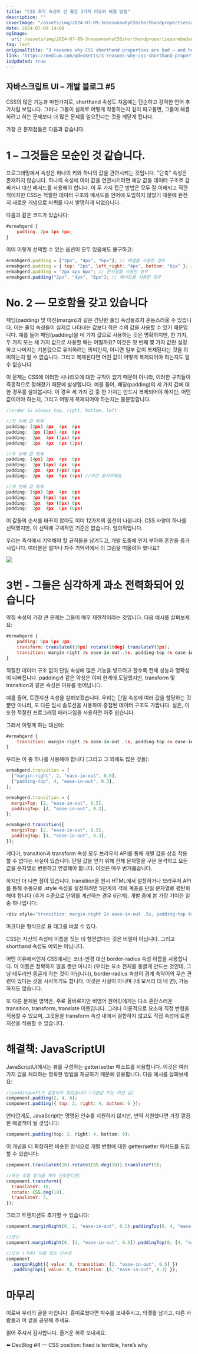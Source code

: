 ```yaml
---
title: "CSS 축약 속성이 안 좋은 3가지 이유와 해결 방법"
description: ""
coverImage: "/assets/img/2024-07-09-3reasonswhyCSSshorthandpropertiesarebadandhowtofixthem_0.png"
date: 2024-07-09 14:08
ogImage: 
  url: /assets/img/2024-07-09-3reasonswhyCSSshorthandpropertiesarebadandhowtofixthem_0.png
tag: Tech
originalTitle: "3 reasons why CSS shorthand properties are bad — and how to fix them"
link: "https://medium.com/@decketts/3-reasons-why-css-shorthand-properties-are-bad-and-how-to-fix-them-f25220a86b21"
isUpdated: true
---
```




## 자바스크립트 UI – 개발 블로그 #5

CSS의 많은 기능과 마찬가지로, shorthand 속성도 처음에는 단순하고 강력한 언어 추가처럼 보입니다. 그러나 그들이 실제로 어떻게 작동하는지 깊이 파고들면, 그들이 해결하려고 하는 문제보다 더 많은 문제를 일으킨다는 것을 깨닫게 됩니다.

가장 큰 문제점들은 다음과 같습니다.

# 1 – 그것들은 모순인 것 같습니다.

<div class="content-ad"></div>

프로그래밍에서 속성은 하나의 키와 하나의 값을 관련시키는 것입니다. "단축" 속성은 존재하지 않습니다. 하나의 속성에 여러 값을 연관시키려면 해당 값을 데이터 구조로 감싸거나 대신 메서드를 사용해야 합니다. 이 두 가지 접근 방법은 모두 잘 이해되고 직관적이지만 CSS는 적절한 데이터 구조와 메서드를 언어에 도입하지 않았기 때문에 완전히 새로운 개념으로 바퀴를 다시 발명하게 되었습니다.

다음과 같은 코드가 있습니다:

```js
#ermahgerd {
    padding: 2px 4px 6px;
}
```

이미 이렇게 선택할 수 있는 옵션이 모두 있음에도 불구하고:

<div class="content-ad"></div>

```js
ermahgerd.padding = ["2px", "4px", "6px"]; // 배열을 사용한 경우
ermahgerd.padding = { top: "2px", left_right: "4px", bottom: "6px" }; // 객체를 사용한 경우
ermahgerd.padding = "2px 4px 6px"; // 문자열을 사용한 경우
ermahgerd.padding("2px", "4px", "6px"); // 메서드를 사용한 경우
```

# No. 2 — 모호함을 갖고 있습니다

패딩(padding) 및 마진(margin)과 같은 간단한 줄임 속성들조차 혼동스러울 수 있습니다. 이는 줄임 속성들이 실제로 나타내는 값보다 적은 수의 값을 사용할 수 있기 때문입니다. 예를 들어 패딩(padding)을 네 가지 값으로 사용하는 것은 명확하지만, 한 가지, 두 가지 또는 세 가지 값으로 사용할 때는 어떨까요? 이것은 첫 번째 몇 가지 값만 설정하고 나머지는 기본값으로 유지하려는 의미인지, 아니면 일부 값이 복제된다는 것을 의미하는지 알 수 없습니다. 그리고 복제된다면 어떤 값이 어떻게 복제되어야 하는지도 알 수 없습니다.

이 문제는 CSS에 이러한 시나리오에 대한 규칙이 없기 때문이 아니라, 이러한 규칙들이 즉흥적으로 정해졌기 때문에 발생합니다. 예를 들어, 패딩(padding)의 세 가지 값에 대한 경우를 살펴봅시다. 이 경우 세 가지 값 중 한 가지는 반드시 복제되어야 하지만, 어떤 값이어야 하는지, 그리고 어떻게 복제되어야 하는지는 불분명합니다.

<div class="content-ad"></div>

```js
//order is always top, right, bottom, left

//첫 번째 값 복제
padding: (2px) 2px  4px  6px
padding:  2px (2px) 4px  6px
padding:  2px  4px (2px) 6px
padding:  2px  4px  6px (2px)

//두 번째 값 복제
padding: (4px) 2px  4px  6px
padding:  2px (4px) 4px  6px
padding:  2px  4px (4px) 6px
padding:  2px  4px  6px (4px) //이건 공식이에요

//세 번째 값 복제
padding: (6px) 2px  4px  6px
padding:  2px (6px) 4px  6px
padding:  2px  4px (6px) 6px
padding:  2px  4px  6px (6px)
```

이 값들의 순서를 바꾸지 않아도 이미 12가지의 옵션이 나옵니다. CSS 사양이 하나를 선택했지만, 이 선택에 구체적인 기준은 없습니다. 임의적입니다.

우리는 즉석에서 기억해야 할 규칙들을 남겨두고, 개발 도중에 인지 부하와 혼란을 증가시킵니다. 여러분은 얼마나 자주 기억력에서 이 그림을 떠올려야 했나요?

<img src="/assets/img/2024-07-09-3reasonswhyCSSshorthandpropertiesarebadandhowtofixthem_0.png" />

<div class="content-ad"></div>

# 3번 - 그들은 심각하게 과소 전력화되어 있습니다

약칭 속성의 가장 큰 문제는 그들이 매우 제한적이라는 것입니다. 다음 예시를 살펴보세요:

```js
#ermahgerd {
    padding: 5px 5px 3px;
    transform: translateX(10px) rotate(10deg) translateY(5px);
    transition: margin-right 2s ease-in-out .5s, padding-top 4s ease-in-out .3s;
}
```

적절한 데이터 구조 없이 단일 속성에 많은 기능을 넣으려고 할수록 전체 성능과 명확성이 나빠집니다. padding과 같은 약칭은 이미 한계에 도달했지만, transform 및 transition과 같은 속성은 이유를 벗어납니다.

<div class="content-ad"></div>

예를 들어, 트랜지션 속성을 살펴보겠습니다. 우리는 단일 속성에 여러 값을 할당하는 것뿐만 아니라, 또 다른 임시 솔루션을 사용하여 중첩된 데이터 구조도 가짭니다. 실은, 이 또한 적절한 프로그래밍 패러다임을 사용하면 아주 쉽습니다.

그래서 이렇게 하는 대신에:

```js
#ermahgerd {
    transition: margin-right 2s ease-in-out .5s, padding-top 4s ease-in-out .3s;
}
```

우리는 이 중 하나를 사용해야 합니다 (그리고 그 외에도 많은 것들):

<div class="content-ad"></div>

```js
ermahgerd.transition = [
  ["margin-right", 2, "ease-in-out", 0.5],
  ["padding-top", 4, "ease-in-out", 0.3],
];

ermahgerd.transition = {
  marginTop: [2, "ease-in-out", 0.5],
  paddingTop: [4, "ease-in-out", 0.3],
};

ermahgerd.transition({
  marginTop: [2, "ease-in-out", 0.5],
  paddingTop: [4, "ease-in-out", 0.3],
});
```

게다가, transition과 transform 속성 모두 브라우저 API를 통해 개별 값을 상호 작용할 수 없다는 사실이 있습니다. 단일 값을 얻기 위해 전체 문자열을 구문 분석하고 모든 값을 문자열로 변환하고 연결해야 합니다. 이것은 매우 번거롭습니다.

하지만 더 나쁜 점이 있습니다. transition을 원시 HTML에서 설정하거나 브라우저 API를 통해 수동으로 .style 속성을 설정하려면 5단계의 객체 계층을 단일 문자열로 평탄화해야 합니다 (추가 수준으로 단위를 계산하는 경우 6단계). 개발 중에 본 가장 기이한 일 중 하나입니다:

```js
<div style="transition: margin-right 2s ease-in-out .5s, padding-top 4s ease-in-out .3s;">
```

<div class="content-ad"></div>

마크다운 형식으로 표 태그를 바꿀 수 있다.

<div class="content-ad"></div>

CSS는 자신의 속성에 이름을 짓는 데 형편없다는 것은 비밀이 아닙니다. 그리고 shorthand 속성도 예외는 아닙니다.

어떤 이유에서인지 CSS에서는 코너-반경 대신 border-radius 속성 이름을 사용합니다. 이 이름은 정확하지 않을 뿐만 아니라 (우리는 요소 전체를 둥글게 만드는 것인데, 그냥 테두리만 둥글게 하는 것이 아닙니다), border-radius 속성이 경계 축약어와 무슨 관련이 있다는 것을 시사하기도 합니다. 이것은 사실이 아니며 (네 모서리 대 네 면), 가능하지도 않습니다.

또 다른 문제된 영역은, 주로 올바르지만 비영어 원어민에게는 다소 혼란스러운 transition, transform, translate 이름입니다. 그러나 이론적으로 요소에 직접 변형을 적용할 수 있으며, 그것들을 transform 속성 내에서 결합하지 않고도 직접 속성에 트랜지션을 적용할 수 있습니다.

# 해결책: JavaScriptUI

<div class="content-ad"></div>

JavaScriptUI에서는 뷰를 구성하는 getter/setter 메소드를 사용합니다. 이것은 여러 가지 값을 처리하는 명확한 방법을 제공하기 때문에 유용합니다. 다음 예시를 살펴보세요:

```js
//paddingLeft가 설정되지 않았습니다 (기본값 또는 이전 값)
component.padding(2, 4, 6);
component.padding({ top: 2, right: 4, bottom: 6 });
```

안타깝게도, JavaScript는 명명된 인수를 지원하지 않지만, 만약 지원했다면 가장 깔끔한 해결책이 될 것입니다:

```js
component.padding(top: 2, right: 4, bottom: 6);
```

<div class="content-ad"></div>

이 개념을 더 확장하면 비슷한 방식으로 개별 변형에 대한 getter/setter 메서드를 도입할 수 있습니다:

```js
component.translateX(10).rotate(CSS.deg(10)).translateY(5);

//또는 조합 방식을 계속 선호한다면:
component.transform({
  translateY: 10,
  rotate: CSS.deg(10),
  translateY: 5,
});
```

그리고 트랜지션도 추가할 수 있습니다:

```js
component.marginRight(0, 2, "ease-in-out", 0.5).paddingTop(0, 4, "ease-in-out", 0.3);

//또는
component.marginRight(0, [2, "ease-in-out", 0.5]).paddingTop(0, [4, "ease-in-out", 0.3]);

//또는 (가짜) 이름 있는 인수로
component
  .marginRight({ value: 0, transition: [2, "ease-in-out", 0.5] })
  .paddingTop({ value: 0, transition: [4, "ease-in-out", 0.3] });
```

<div class="content-ad"></div>

# 마무리

이로써 우리의 글을 마칩니다. 흥미로웠다면 박수를 보내주시고, 의겢를 남기고, 다른 사람들과 이 글을 공유해 주세요.

읽어 주셔서 감사합니다. 즐거운 하루 보내세요.

⬅️ DevBlog #4 — CSS position: fixed is terrible, here’s why
